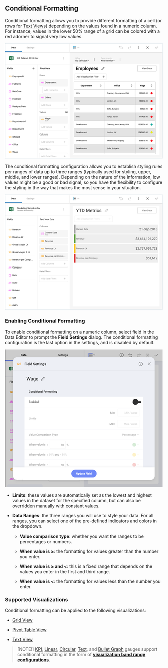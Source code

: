## Conditional Formatting

Conditional formatting allows you to provide different formatting of a
cell (or rows for [Text Views](text-view.md)) depending on the values found
in a numeric column. For instance, values in the lower 50% range of a
grid can be colored with a red adorner to signal very low values.

![Pivot table view conditional formatting in the Visualization editor](images/pivot-table-view-conditional-formatting_all.png)

The conditional formatting configuration allows you to establish styling
rules per ranges of data up to three ranges (typically used for styling,
upper, middle, and lower ranges). Depending on the nature of the
information, low values might be a good or bad signal, so you have the
flexibility to configure the styling in the way that makes the most
sense in your situation.

![Text view conditional formatting](images/text-view-conditional-formatting.png)

### Enabling Conditional Formatting

To enable conditional formatting on a numeric column, select field in
the Data Editor to prompt the **Field Settings** dialog. The conditional
formatting configuration is the last option in the settings, and is
disabled by default.

![Conditional formatting configuration in Field settings menu](images/conditional-formatting-configuration.png)

  - **Limits**: these values are automatically set as the lowest and
    highest values in the dataset for the specified column, but can also
    be overridden manually with constant values.

  - **Data Ranges**: the three ranges you will use to style your data.
    For all ranges, you can select one of the pre-defined indicators and
    colors in the dropdown.

      - **Value comparison type**: whether you want the ranges to be
        percentages or numbers.

      - **When value is ≥**: the formatting for values greater than the
        number you enter.

      - **When value is ≥ and \<**: this is a fixed range that depends
        on the values you enter in the first and third range.

      - **When value is \<**: the formatting for values less than the
        number you enter.

### Supported Visualizations

Conditional formatting can be applied to the following visualizations:

  - [Grid View](Grid-View.md)

  - [Pivot Table View](Pivot-Table.md)

  - [Text View](Text-View.md)

>[NOTE!]
>[KPI](KPI-Gauge.md), [Linear](Gauge-Views.hmtl#linear-gauge),
[Circular](Gauge-Views.html#circular-gauge), [Text](Gauge-Views.html#text-gauge), and [Bullet Graph](Gauge-Views.html#bullet-graph) gauges support conditional
formatting in the form of [**visualization band range configurations**](gauge-views.html#bands-configuration).
